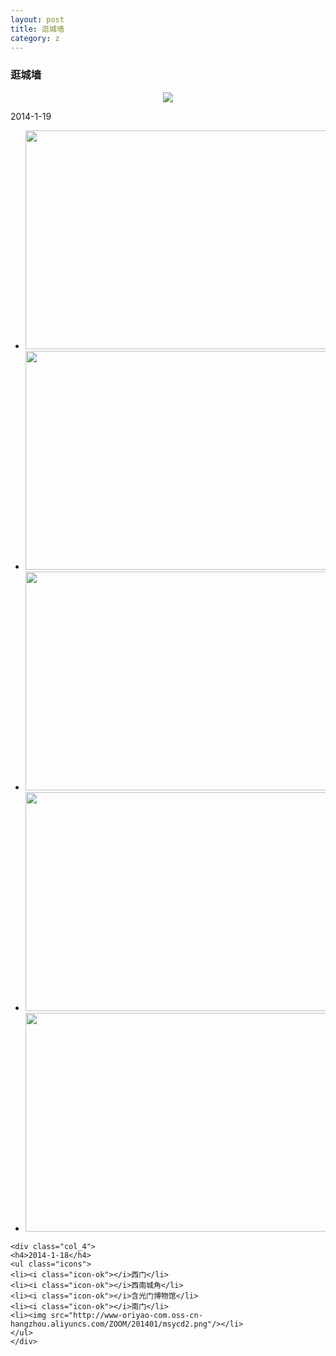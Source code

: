 ```yaml
---
layout: post
title: 逛城墙
category: z
---
```


<h3 id="slideshow">逛城墙</h3>

<center><img src="http://www-oriyao-com.oss-cn-hangzhou.aliyuncs.com/ZOOM/201401/msycd.png"/></center>

<div class="tab-content">
	<p>2014-1-19</p>
	<div class="col_8">
	<ul class="slideshow">
	<li><img src="http://www-oriyao-com.oss-cn-hangzhou.aliyuncs.com/ZOOM/201401/IMGP2016.JPG" width="550" height="350" /></li>
	<li><img src="http://www-oriyao-com.oss-cn-hangzhou.aliyuncs.com/ZOOM/201401/IMGP2031.JPG" width="550" height="350" /></li>
	<li><img src="http://www-oriyao-com.oss-cn-hangzhou.aliyuncs.com/ZOOM/201401/IMGP2047.JPG" width="550" height="350" /></li>
    <li><img src="http://www-oriyao-com.oss-cn-hangzhou.aliyuncs.com/ZOOM/201401/IMGP2097.JPG" width="550" height="350" /></li>
	<li><img src="http://www-oriyao-com.oss-cn-hangzhou.aliyuncs.com/ZOOM/201401/IMGP2114.JPG" width="550" height="350" /></li>
	</ul>
	</div>
	
	<div class="col_4">
	<h4>2014-1-18</h4>
	<ul class="icons">
	<li><i class="icon-ok"></i>西门</li>
    <li><i class="icon-ok"></i>西南城角</li>
    <li><i class="icon-ok"></i>含光门博物馆</li>
	<li><i class="icon-ok"></i>南门</li>
    <li><img src="http://www-oriyao-com.oss-cn-hangzhou.aliyuncs.com/ZOOM/201401/msycd2.png"/></li>
	</ul>
	</div>
</div>